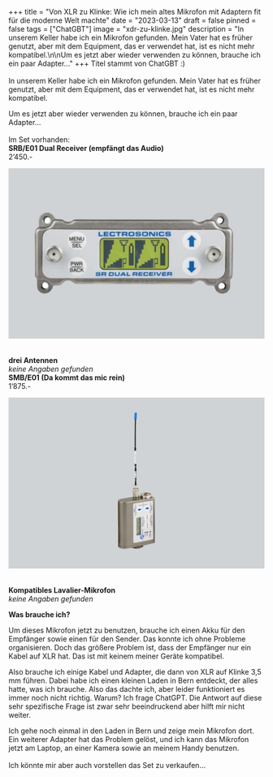 +++
title = "Von XLR zu Klinke: Wie ich mein altes Mikrofon mit Adaptern fit für die moderne Welt machte"
date = "2023-03-13"
draft = false
pinned = false
tags = ["ChatGBT"]
image = "xdr-zu-klinke.jpg"
description = "In unserem Keller habe ich ein Mikrofon gefunden. Mein Vater hat es früher genutzt, aber mit dem Equipment, das er verwendet hat, ist es nicht mehr kompatibel.\n\nUm es jetzt aber wieder verwenden zu können, brauche ich ein paar Adapter..."
+++
Titel stammt von ChatGBT :)\
\
In unserem Keller habe ich ein Mikrofon gefunden. Mein Vater hat es früher genutzt, aber mit dem Equipment, das er verwendet hat, ist es nicht mehr kompatibel.

Um es jetzt aber wieder verwenden zu können, brauche ich ein paar Adapter...\
\
Im Set vorhanden:\
**SRB/E01 Dual Receiver (empfängt das Audio)** \
2’450.- 

![](mittel-srb-e01-dual-receiver-.jpeg)

\
**drei Antennen**\
*keine Angaben gefunden*\
**SMB/E01 (Da kommt das mic rein)**\
1’875.-

![](mittel-smb-e01-.jpeg)

\
**Kompatibles Lavalier-Mikrofon**\
*keine Angaben gefunden* 

**Was brauche ich?**

Um dieses Mikrofon jetzt zu benutzen, brauche ich einen Akku für den Empfänger sowie einen für den Sender. Das konnte ich ohne Probleme organisieren. Doch das größere Problem ist, dass der Empfänger nur ein Kabel auf XLR hat. Das ist mit keinem meiner Geräte kompatibel.

Also brauche ich einige Kabel und Adapter, die dann von XLR auf Klinke 3,5 mm führen. Dabei habe ich einen kleinen Laden in Bern entdeckt, der alles hatte, was ich brauche. Also das dachte ich, aber leider funktioniert es immer noch nicht richtig. Warum? Ich frage ChatGPT. Die Antwort auf diese sehr spezifische Frage ist zwar sehr beeindruckend aber hilft mir nicht weiter.

Ich gehe noch einmal in den Laden in Bern und zeige mein Mikrofon dort. Ein weiterer Adapter hat das Problem gelöst, und ich kann das Mikrofon jetzt am Laptop, an einer Kamera sowie an meinem Handy benutzen.\
\
Ich könnte mir aber auch vorstellen das Set zu verkaufen...